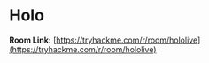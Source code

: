 # Holo

**Room Link:** [https://tryhackme.com/r/room/hololive](https://tryhackme.com/r/room/hololive)
